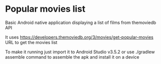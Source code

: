 # Popular movies list

Basic Android native application displaying a list of films from themoviedb API

It uses https://developers.themoviedb.org/3/movies/get-popular-movies URL 
to get the movies list

To make it running just import it to Android Studio v3.5.2 or 
use ./gradlew assemble command to assemble the apk and install it on a device